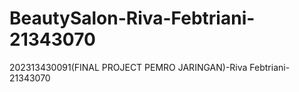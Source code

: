 # BeautySalon-Riva-Febtriani-21343070
202313430091(FINAL PROJECT PEMRO JARINGAN)-Riva Febtriani-21343070
